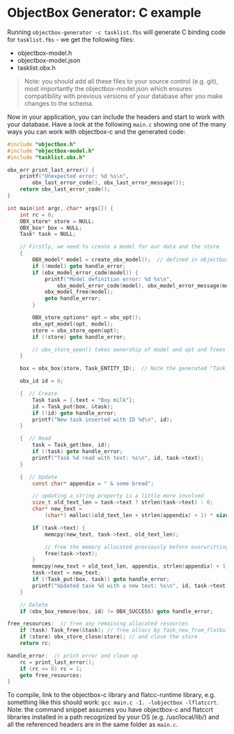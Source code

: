 ObjectBox Generator: C example
==============================

Running `objectbox-generator -c tasklist.fbs` will generate C binding code for 
`tasklist.fbs` - we get the following files:

* objectbox-model.h
* objectbox-model.json
* tasklist.obx.h

> Note: you should add all these files to your source control (e.g. git), 
> most importantly the objectbox-model.json which ensures compatibility 
> with previous versions of your database after you make changes to the schema.

Now in your application, you can include the headers and start to work with your database. 
Have a look at the following `main.c` showing one of the many ways you can work with 
objectbox-c and the generated code:

```c
#include "objectbox.h"
#include "objectbox-model.h"
#include "tasklist.obx.h"

obx_err print_last_error() {
    printf("Unexpected error: %d %s\n", 
        obx_last_error_code(), obx_last_error_message());
    return obx_last_error_code();
}

int main(int argc, char* args[]) {
    int rc = 0;
    OBX_store* store = NULL;
    OBX_box* box = NULL;
    Task* task = NULL;

    // Firstly, we need to create a model for our data and the store
    {
        OBX_model* model = create_obx_model();  // defined in objectbox-model.h
        if (!model) goto handle_error;
        if (obx_model_error_code(model)) {
            printf("Model definition error: %d %s\n", 
                obx_model_error_code(model), obx_model_error_message(model));
            obx_model_free(model);
            goto handle_error;
        }

        OBX_store_options* opt = obx_opt();
        obx_opt_model(opt, model);
        store = obx_store_open(opt);
        if (!store) goto handle_error;

        // obx_store_open() takes ownership of model and opt and frees them.
    }

    box = obx_box(store, Task_ENTITY_ID);  // Note the generated "Task_ENTITY_ID"

    obx_id id = 0;

    {  // Create
        Task task = {.text = "Buy milk"};
        id = Task_put(box, &task);
        if (!id) goto handle_error;
        printf("New task inserted with ID %d\n", id);
    }

    {  // Read
        task = Task_get(box, id);
        if (!task) goto handle_error;
        printf("Task %d read with text: %s\n", id, task->text);
    }

    {  // Update
        const char* appendix = " & some bread";

        // updating a string property is a little more involved 
        size_t old_text_len = task->text ? strlen(task->text) : 0;
        char* new_text = 
            (char*) malloc((old_text_len + strlen(appendix) + 1) * sizeof(char));

        if (task->text) {
            memcpy(new_text, task->text, old_text_len);

            // free the memory allocated previously before overwritting below
            free(task->text);
        }
        memcpy(new_text + old_text_len, appendix, strlen(appendix) + 1);
        task->text = new_text;
        if (!Task_put(box, task)) goto handle_error;
        printf("Updated task %d with a new text: %s\n", id, task->text);
    }

    // Delete
    if (obx_box_remove(box, id) != OBX_SUCCESS) goto handle_error;

free_resources:  // free any remaining allocated resources
    if (task) Task_free(&task); // free allocs by Task_new_from_flatbuffer()
    if (store) obx_store_close(store); // and close the store
    return rc;

handle_error:  // print error and clean up
    rc = print_last_error();
    if (rc <= 0) rc = 1;
    goto free_resources;
}
```

To compile, link to the objectbox-c library and flatcc-runtime library, 
e.g. something like this should work: `gcc main.c -I. -lobjectbox -lflatccrt`. 
Note: the command snippet assumes you have objectbox-c and flatccrt libraries installed in a path 
recognized by your OS (e.g. /usr/local/lib/) and all the referenced headers are in the same folder as `main.c`.
